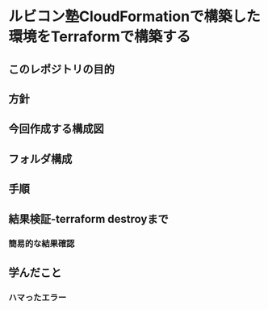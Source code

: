 # ルビコン塾CloudFormationで構築した環境をTerraformで構築する


## このレポジトリの目的


## 方針


## 今回作成する構成図


## フォルダ構成


## 手順

## 結果検証-terraform destroyまで


### 簡易的な結果確認

## 学んだこと


### ハマったエラー




